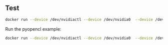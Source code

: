 ## Test

```sh
docker run --device /dev/nvidiactl --device /dev/nvidia0  --device /dev/nvidia-uvm nightseas/pyopencl:nvidia-367
```

Run the pyopencl example:

```sh
docker run --device /dev/nvidiactl --device /dev/nvidia0  --device /dev/nvidia-uvm nightseas/pyopencl:nvidia-367 sh -c 'python /usr/share/doc/python-pyopencl-doc/examples/benchmark.py'
```
